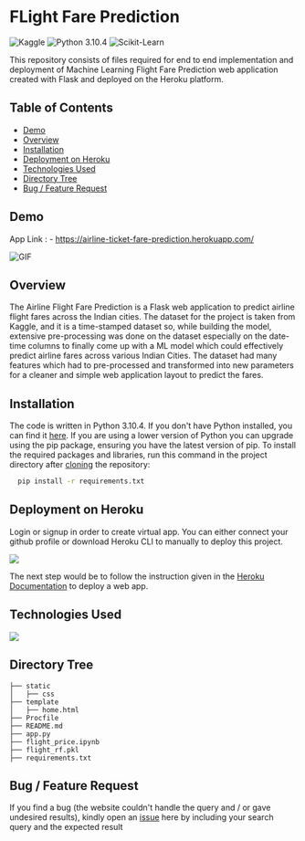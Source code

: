 
# FLight Fare Prediction 


![Kaggle](https://img.shields.io/badge/Dataset-Kaggle-blue.svg) ![Python 3.10.4](https://img.shields.io/badge/Python-3.10.4-brightgreen.svg) ![Scikit-Learn](https://img.shields.io/badge/Library-ScikitLearn-orange.svg)


This repository consists of files required for end to end implementation and deployment of Machine Learning Flight Fare Prediction web application created with Flask and deployed on the Heroku platform.

## Table of Contents
  * [Demo](#demo)
  * [Overview](#overview)
  * [Installation](#installation)
  * [Deployment on Heroku](#deployment-on-heroku)
  * [Technologies Used](#technologies-used)
  * [Directory Tree](#directory-tree)
  * [Bug / Feature Request](#bug---feature-request)
## Demo

App Link : - https://airline-ticket-fare-prediction.herokuapp.com/ 

![GIF](Resource/demo.gif)


## Overview

The Airline Flight Fare Prediction is a Flask web application to predict airline flight fares across the Indian cities. The dataset for the project is taken from Kaggle, and it is a time-stamped dataset so, while building the model, extensive pre-processing was done on the dataset especially on the date-time columns to finally come up with a ML model which could effectively predict airline fares across various Indian Cities. The dataset had many features which had to pre-processed and transformed into new parameters for a cleaner and simple web application layout to predict the fares.


## Installation

The code is written in Python 3.10.4. 
If you don't have Python installed, you can find it [here](https://www.python.org/downloads/). If you are using a lower version of Python you can upgrade using the pip package, ensuring you have the latest version of pip. To install the required packages and libraries, run this command in the project directory after [cloning](https://www.howtogeek.com/451360/how-to-clone-a-github-repository/) the repository:

```bash
  pip install -r requirements.txt
```
    
## Deployment on Heroku

Login or signup in order to create virtual app. You can either connect your github profile or download Heroku CLI to manually to deploy this project.

[![](https://i.imgur.com/dKmlpqX.png)](https://heroku.com)

The next step would be to follow the instruction given in the [Heroku Documentation](https://devcenter.heroku.com/articles/getting-started-with-python) to deploy a web app.

## Technologies Used

![](https://forthebadge.com/images/badges/made-with-python.svg)


## Directory Tree

```
├── static 
│   ├── css
├── template
│   ├── home.html
├── Procfile
├── README.md
├── app.py
├── flight_price.ipynb
├── flight_rf.pkl
├── requirements.txt
```
## Bug / Feature Request

If you find a bug (the website couldn't handle the query and / or gave undesired results), kindly open an [issue](https://github.com/PranavShendre/Flight-Fare-Prediction-using-ML/issues) here by including your search query and the expected result

